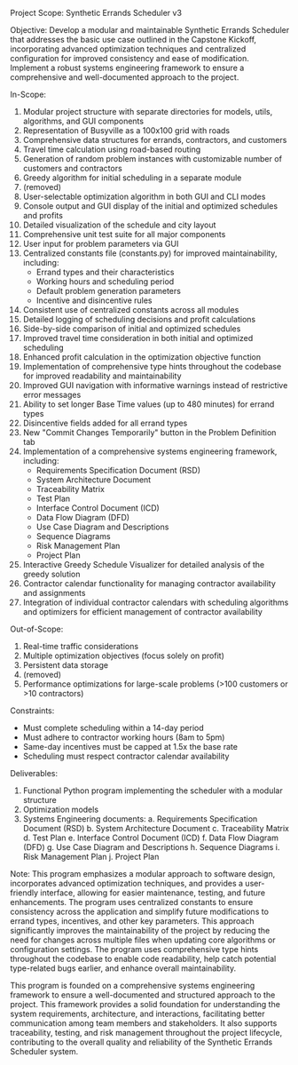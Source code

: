 Project Scope: Synthetic Errands Scheduler v3

Objective:
Develop a modular and maintainable Synthetic Errands Scheduler that addresses the basic use case outlined in the Capstone Kickoff, incorporating advanced optimization techniques and centralized configuration for improved consistency and ease of modification. Implement a robust systems engineering framework to ensure a comprehensive and well-documented approach to the project.

In-Scope:
1. Modular project structure with separate directories for models, utils, algorithms, and GUI components
2. Representation of Busyville as a 100x100 grid with roads
3. Comprehensive data structures for errands, contractors, and customers
4. Travel time calculation using road-based routing
5. Generation of random problem instances with customizable number of customers and contractors
6. Greedy algorithm for initial scheduling in a separate module
7. (removed)
8. User-selectable optimization algorithm in both GUI and CLI modes
9. Console output and GUI display of the initial and optimized schedules and profits
10. Detailed visualization of the schedule and city layout
11. Comprehensive unit test suite for all major components
12. User input for problem parameters via GUI
13. Centralized constants file (constants.py) for improved maintainability, including:
    - Errand types and their characteristics
    - Working hours and scheduling period
    - Default problem generation parameters
    - Incentive and disincentive rules
14. Consistent use of centralized constants across all modules
15. Detailed logging of scheduling decisions and profit calculations
16. Side-by-side comparison of initial and optimized schedules
17. Improved travel time consideration in both initial and optimized scheduling
18. Enhanced profit calculation in the optimization objective function
19. Implementation of comprehensive type hints throughout the codebase for improved readability and maintainability
20. Improved GUI navigation with informative warnings instead of restrictive error messages
21. Ability to set longer Base Time values (up to 480 minutes) for errand types
22. Disincentive fields added for all errand types
23. New "Commit Changes Temporarily" button in the Problem Definition tab
24. Implementation of a comprehensive systems engineering framework, including:
    - Requirements Specification Document (RSD)
    - System Architecture Document
    - Traceability Matrix
    - Test Plan
    - Interface Control Document (ICD)
    - Data Flow Diagram (DFD)
    - Use Case Diagram and Descriptions
    - Sequence Diagrams
    - Risk Management Plan
    - Project Plan
25. Interactive Greedy Schedule Visualizer for detailed analysis of the greedy solution
26. Contractor calendar functionality for managing contractor availability and assignments
27. Integration of individual contractor calendars with scheduling algorithms and optimizers for efficient management of contractor availability

Out-of-Scope:
1. Real-time traffic considerations
2. Multiple optimization objectives (focus solely on profit)
3. Persistent data storage
4. (removed)
5. Performance optimizations for large-scale problems (>100 customers or >10 contractors)

Constraints:
- Must complete scheduling within a 14-day period
- Must adhere to contractor working hours (8am to 5pm)
- Same-day incentives must be capped at 1.5x the base rate
- Scheduling must respect contractor calendar availability

Deliverables:
1. Functional Python program implementing the scheduler with a modular structure
2. Optimization models
3. Systems Engineering documents:
    a. Requirements Specification Document (RSD)
    b. System Architecture Document
    c. Traceability Matrix
    d. Test Plan
    e. Interface Control Document (ICD)
    f. Data Flow Diagram (DFD)
    g. Use Case Diagram and Descriptions
    h. Sequence Diagrams
    i. Risk Management Plan
    j. Project Plan

Note: This program emphasizes a modular approach to software design, incorporates advanced optimization techniques, and provides a user-friendly interface, allowing for easier maintenance, testing, and future enhancements. The program uses centralized constants to ensure consistency across the application and simplify future modifications to errand types, incentives, and other key parameters. This approach significantly improves the maintainability of the project by reducing the need for changes across multiple files when updating core algorithms or configuration settings. The program uses comprehensive type hints throughout the codebase to enable code readability, help catch potential type-related bugs earlier, and enhance overall maintainability.

This program is founded on a comprehensive systems engineering framework to ensure a well-documented and structured approach to the project. This framework provides a solid foundation for understanding the system requirements, architecture, and interactions, facilitating better communication among team members and stakeholders. It also supports traceability, testing, and risk management throughout the project lifecycle, contributing to the overall quality and reliability of the Synthetic Errands Scheduler system.
